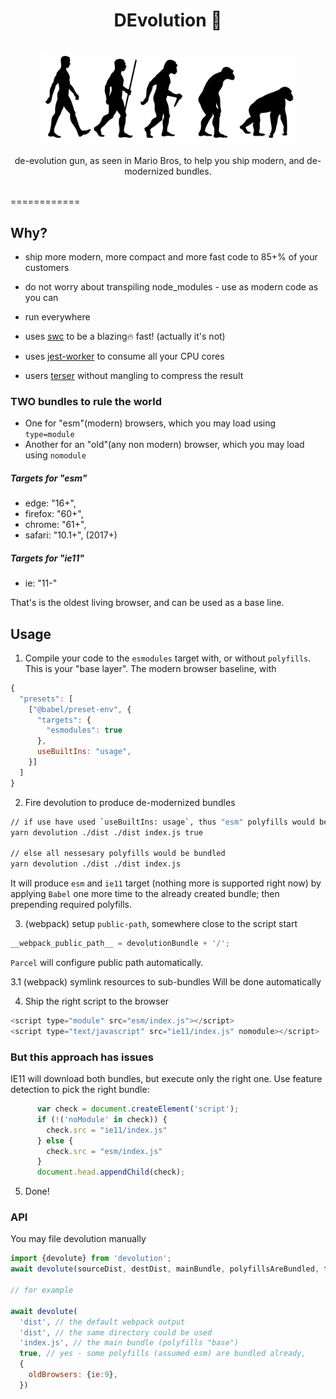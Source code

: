 <div align="center">
  <h1>DEvolution 🦖</h1>
  <br/>
  <img src="./assets/devo-logo.jpg" alt="devolution" width="409" align="center">
  <br/>
  <br/>
  de-evolution gun, as seen in Mario Bros, to help you ship modern, and de-modernized bundles. 
  <br/>
  <br/>
</div>

============

## Why?
- ship more modern, more compact and more fast code to 85+% of your customers
- do not worry about transpiling node_modules - use as modern code as you can
- run everywhere

- uses [swc](https://github.com/swc-project/swc) to be a blazing🔥 fast!  (actually it's not)
- uses [jest-worker](https://github.com/facebook/jest/tree/master/packages/jest-worker) to consume all your CPU cores
- users [terser](https://github.com/terser-js/terser) without mangling to compress the result 

### TWO bundles to rule the world

- One for "esm"(modern) browsers, which you may load using `type=module`
- Another for an "old"(any non modern) browser, which you may load using `nomodule`

##### Targets for "esm"
 - edge: "16+",
 - firefox: "60+",
 - chrome: "61+",
 - safari: "10.1+",
(2017+)

##### Targets for "ie11"
 - ie: "11-"
 
That's is the oldest living browser, and can be used as a base line.  


## Usage
1. Compile your code to the `esmodules` target with, or without `polyfills`. This is your "base layer".
The modern browser baseline, with 
```js
{
  "presets": [
    ["@babel/preset-env", {
      "targets": {
        "esmodules": true
      },    
      useBuiltIns: "usage",
    }]
  ]
}  
```

2. Fire devolution to produce de-modernized bundles
```bash
// if use have used `useBuiltIns: usage`, thus "esm" polyfills would be skipped
yarn devolution ./dist ./dist index.js true

// else all nessesary polyfills would be bundled
yarn devolution ./dist ./dist index.js
```
It will produce `esm` and `ie11` target (nothing more is supported right now) by applying `Babel` one more time
to the already created bundle; then prepending required polyfills.

3. (webpack) setup `public-path`, somewhere close to the script start
```js
__webpack_public_path__ = devolutionBundle + '/';
```
`Parcel` will configure public path automatically.

3.1 (webpack) symlink resources to sub-bundles
 Will be done automatically 


4. Ship the right script to the browser
```js
<script type="module" src="esm/index.js"></script>
<script type="text/javascript" src="ie11/index.js" nomodule></script>
```
### But this approach has issues
IE11 will download both bundles, but execute only the right one.
Use feature detection to pick the right bundle:
```js
      var check = document.createElement('script');
      if (!('noModule' in check)) {
        check.src = "ie11/index.js"
      } else {
        check.src = "esm/index.js"
      }
      document.head.appendChild(check);
```


5. Done!

### API
You may file devolution manually
```js
import {devolute} from 'devolution';
await devolute(sourceDist, destDist, mainBundle, polyfillsAreBundled, targets)

// for example

await devolute(
  'dist', // the default webpack output
  'dist', // the same directory could be used 
  'index.js', // the main bundle (polyfills "base")
  true, // yes - some polyfills (assumed esm) are bundled already,
  {
    oldBrowsers: {ie:9},    
  })
```